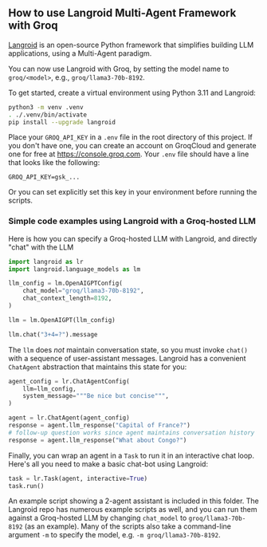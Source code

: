 ## How to use Langroid Multi-Agent Framework with Groq

[Langroid](https://github.com/langroid/langroid) is an
open-source Python framework that simplifies building LLM applications, 
using a Multi-Agent paradigm.

You can now use Langroid with Groq, by setting the model name to 
`groq/<model>`, e.g., `groq/llama3-70b-8192`.

To get started, create a virtual environment using Python 3.11 and Langroid:


```bash
python3 -m venv .venv
. ./.venv/bin/activate
pip install --upgrade langroid
````

Place your `GROQ_API_KEY` in a `.env` file in the root directory of this project.
If you don't have one, you can create an account on GroqCloud and 
generate one for free at https://console.groq.com. 
Your `.env` file should have a line that looks like the following:

```
GROQ_API_KEY=gsk_...
```
Or you can set explicitly set this key in your environment before 
running the scripts.

### Simple code examples using Langroid with a Groq-hosted LLM

Here is how you can specify a Groq-hosted LLM with Langroid, and directly 
"chat" with the LLM


```python
import langroid as lr
import langroid.language_models as lm

llm_config = lm.OpenAIGPTConfig(
    chat_model="groq/llama3-70b-8192",
    chat_context_length=8192,
)

llm = lm.OpenAIGPT(llm_config)

llm.chat("3+4=?").message
```

The `llm` does _not_ maintain conversation state, so you must invoke `chat()` with 
a sequence of user-assistant messages. Langroid has a convenient `ChatAgent` abstraction
that maintains this state for you:
```python
agent_config = lr.ChatAgentConfig(
    llm=llm_config,
    system_message="""Be nice but concise""",
)

agent = lr.ChatAgent(agent_config)
response = agent.llm_response("Capital of France?")
# follow-up question works since agent maintains conversation history
response = agent.llm_response("What about Congo?")
```

Finally, you can wrap an agent in a `Task` to run it in an interactive chat loop.
Here's all you need to make a basic chat-bot using Langroid:
```python
task = lr.Task(agent, interactive=True)
task.run()
```

An example script showing a 2-agent assistant is included in this folder.
The Langroid repo has numerous example scripts as well, and you can run them 
against a Groq-hosted LLM by changing `chat_model` to `groq/llama3-70b-8192` (as an 
example). Many of the scripts also take a command-line argument `-m` to specify the 
model, e.g. `-m groq/llama3-70b-8192`.
